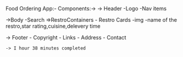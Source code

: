 Food Ordering App:-
 Components:->
 -> Header
    -Logo
    -Nav items

 ->Body
   -Search
   =>RestroContainers
     - Restro Cards
             -img
            -name of the restro,star rating,cuisine,delevery time 

 -> Footer
    - Copyright
    - Links
    - Address
    - Contact


    -> I hour 38 minutes completed
